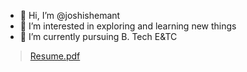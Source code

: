 - 👋 Hi, I’m @joshishemant
- 👀 I’m interested in exploring and learning new things
- 🌱 I’m currently pursuing B. Tech E&TC 
> [Resume.pdf](https://github.com/joshishemant/joshishemant/files/6997425/Hemant.s.Resume.1.pdf)
 
<!---
joshishemant/joshishemant is a ✨ special ✨ repository because its `README.md` (this file) appears on your GitHub profile.
You can click the Preview link to take a look at your changes.
--->
